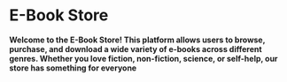 # E-Book Store
**Welcome to the E-Book Store! This platform allows users to browse, purchase, and download a wide variety of e-books across different genres. Whether you love fiction, non-fiction, science, or self-help, our store has something for everyone**
